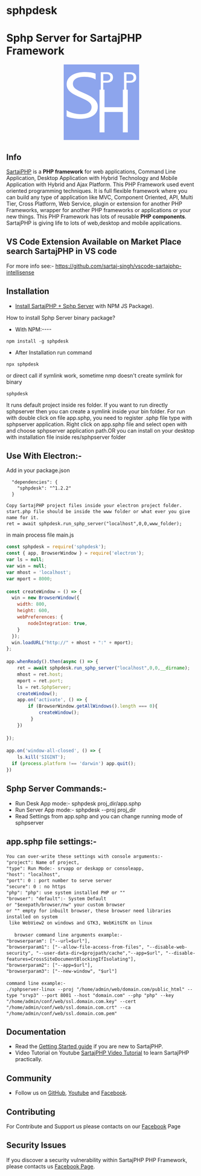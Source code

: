 # sphpdesk
<h1>Sphp Server for SartajPHP Framework</h1>
<p align="center"><a href="http://sartajphp.com" target="_blank">
    <img src="logo.png">
</a></p>

Info
-----------
[SartajPHP][1] is a **PHP framework** for web applications, Command Line Application, 
Desktop Application with Hybrid Technology and Mobile Application with Hybrid and Ajax Platform.
This PHP Framework used event oriented programming techniques. It is full flexible framework
where you can build any type of application like MVC, Component Oriented, API, Multi Tier,
Cross Platform, Web Service, plugin or extension for another PHP Frameworks, wrapper 
for another PHP frameworks or applications or your new things. This PHP Framework 
has lots of reusable **PHP components**. SartajPHP is giving life to lots of web,desktop and mobile applications.

VS Code Extension Available on Market Place search SartajPHP in VS code
------------
For more info see:- <a href="https://github.com/sartaj-singh/vscode-sartajphp-intellisense">https://github.com/sartaj-singh/vscode-sartajphp-intellisense</a>

Installation
------------

* [Install SartajPHP + Sphp Server][1] with NPM JS Package).

How to install Sphp Server binary package?

* With NPM:----
```
npm install -g sphpdesk
```

* After Installation run command

```
npx sphpdesk
```

or direct call if symlink work, sometime nmp doesn't create symlink for binary

```
sphpdesk
```

It runs default project inside res folder. If you want to run directly sphpserver then you can create a symlink inside your bin folder.
For run with double click on file app.sphp, you need to register .sphp file type with sphpserver application. Right click on app.sphp
file and select open with and choose sphpserver application path.OR you can install on your desktop with installation file inside 
res/sphpserver folder

Use With Electron:-
-------------

Add in your package.json

```
  "dependencies": {
    "sphpdesk": "^1.2.2"
  }
```

```
Copy SartajPHP project files inside your electron project folder.
start.php file should be inside the www folder or what ever you give name for it.
ret = await sphpdesk.run_sphp_server("localhost",0,0,www_folder);
```

in main process file main.js

```javascript
const sphpdesk = require('sphpdesk');
const { app, BrowserWindow } = require('electron');
var ls = null;
var win = null;
var mhost = 'localhost';
var mport = 8000;

const createWindow = () => {
  win = new BrowserWindow({
    width: 800,
    height: 600,
    webPreferences: {
        nodeIntegration: true,    
    }
  });
  win.loadURL("http://" + mhost + ":" + mport);
};

app.whenReady().then(async () => {
    ret = await sphpdesk.run_sphp_server("localhost",0,0,__dirname);
    mhost = ret.host;
    mport = ret.port;
    ls = ret.SphpServer;
    createWindow();
    app.on('activate', () => {
        if (BrowserWindow.getAllWindows().length === 0){
            createWindow();
         }
    })

});

app.on('window-all-closed', () => {
    ls.kill('SIGINT');
  if (process.platform !== 'darwin') app.quit();
})
```

Sphp Server Commands:-
-------------

* Run Desk App mode:- sphpdesk proj_dir/app.sphp
* Run Server App mode:- sphpdesk --proj proj_dir
* Read Settings from app.sphp and you can change running mode of sphpserver


app.sphp file settings:-
-------------

```
You can over-write these settings with console arguments:-
"project": Name of project,
"type": Run Mode:- srvapp or deskapp or consoleapp,
"host": "localhost",
"port": 0 : port number to serve server
"secure": 0 : no https
"php": "php": use system installed PHP or ""
"browser": "default":- System Default 
or "$exepath/browser/nw" your custom browser
or "" empty for inbuilt browser, these browser need libraries installed on system
 like WebView2 on windows and GTK3, WebKitGTK on linux

   browser command line arguments example:-
"browserparam": ["--url=$url"],
"browserparam1": ["--allow-file-access-from-files", "--disable-web-security", "--user-data-dir=$projpath/cache","--app=$url", "--disable-features=CrossSiteDocumentBlockingIfIsolating"],
"browserparam2": ["--app=$url"],
"browserparam3": ["--new-window", "$url"]

command line example:-
./sphpserver-linux --proj "/home/admin/web/domain.com/public_html" --type "srvp3" --port 8001 --host "domain.com" --php "php" --key "/home/admin/conf/web/ssl.domain.com.key" --cert "/home/admin/conf/web/ssl.domain.com.crt" --ca "/home/admin/conf/web/ssl.domain.com.pem"
```

Documentation
-------------

* Read the [Getting Started guide][1] if you are new to SartajPHP.
* Video Tutorial on Youtube [SartajPHP Video Tutorial][3] to learn SartajPHP practically.
 

Community
---------

* Follow us on [GitHub][2], [Youtube][3] and [Facebook][4].

Contributing
------------

For Contribute and Support us please contacts on our [Facebook][4] Page

Security Issues
---------------

If you discover a security vulnerability within SartajPHP PHP Framework, please contacts us
[Facebook Page][4].



[1]: https://www.sartajphp.com
[2]: https://github.com/sartaj-singh/SartajPHP-Framework
[3]: https://www.youtube.com/channel/UCKENEpj-PZvpS2lC4cqh-7g
[4]: https://www.facebook.com/DevelopmentFramework/
[5]: https://github.com/sartaj-singh/vscode-sartajphp-intellisense



